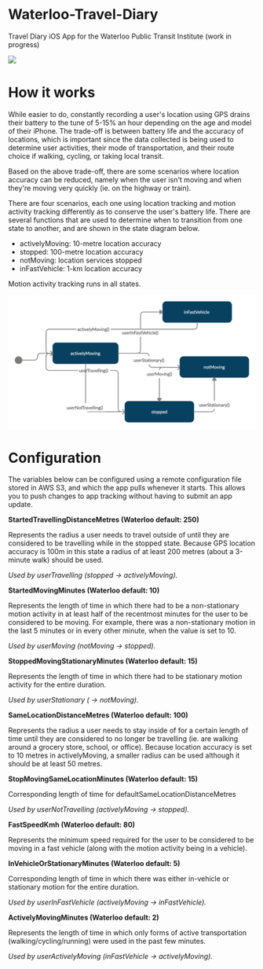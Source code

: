 # Waterloo-Travel-Diary
Travel Diary iOS App for the Waterloo Public Transit Institute (work in progress)

[![](http://img.youtube.com/vi/sF-S33bOrs0/0.jpg)](http://www.youtube.com/watch?v=sF-S33bOrs0 "Travel Diary Screenshot")


# How it works

While easier to do, constantly recording a user's location using GPS drains their battery to the tune of 5-15% an hour depending on the age and model of their iPhone. The trade-off is between battery life and the accuracy of locations, which is important since the data collected is being used to determine user activities, their mode of transportation, and their route choice if walking, cycling, or taking local transit.

Based on the above trade-off, there are some scenarios where location accuracy can be reduced, namely when the user isn't moving and when they're moving very quickly (ie. on the highway or train).

There are four scenarios, each one using location tracking and motion activity tracking differently as to conserve the user's battery life. There are several functions that are used to determine when to transition from one state to another, and are shown in the state diagram below.

* activelyMoving: 10-metre location accuracy
* stopped: 100-metre location accuracy
* notMoving: location services stopped
* inFastVehicle: 1-km location accuracy

Motion activity tracking runs in all states.


![](https://github.com/EddyIonescu/Waterloo-Travel-Diary/blob/master/Waterloo%20Travel%20Diary-2.png)


# Configuration

The variables below can be configured using a remote configuration file stored in AWS S3, and which the app pulls whenever it starts. This allows you to push changes to app tracking without having to submit an app update.


**StartedTravellingDistanceMetres (Waterloo default: 250)**

Represents the radius a user needs to travel outside of until they are considered to be travelling while in the stopped state. Because GPS location accuracy is 100m in this state a radius of at least 200 metres (about a 3-minute walk) should be used.

*Used by userTravelling (stopped -> activelyMoving).*


**StartedMovingMinutes (Waterloo default: 10)**

Represents the length of time in which there had to be a non-stationary motion activity in at least half of the recentmost minutes for the user to be considered to be moving. For example, there was a non-stationary motion in the last 5 minutes or in every other minute, when the value is set to 10.

*Used by userMoving (notMoving -> stopped).*
 

**StoppedMovingStationaryMinutes (Waterloo default: 15)**

Represents the length of time in which there had to be stationary motion activity for the entire duration.

*Used by userStationary ( -> notMoving).*


**SameLocationDistanceMetres (Waterloo default: 100)**

Represents the radius a user needs to stay inside of for a certain length of time until they are considered to no longer be travelling (ie. are walking around a grocery store, school, or office). Because location accuracy is set to 10 metres in activelyMoving, a smaller radius can be used although it should be at least 50 metres.

**StopMovingSameLocationMinutes (Waterloo default: 15)**

Corresponding length of time for defaultSameLocationDistanceMetres

*Used by userNotTravelling (activelyMoving -> stopped).*


**FastSpeedKmh (Waterloo default: 80)**

Represents the minimum speed required for the user to be considered to be moving in a fast vehicle (along with the motion activity being in a vehicle).

**InVehicleOrStationaryMinutes (Waterloo default: 5)**

Corresponding length of time in which there was either in-vehicle or stationary motion for the entire duration.

*Used by userInFastVehicle (activelyMoving -> inFastVehicle).*

    
**ActivelyMovingMinutes (Waterloo default: 2)**

Represents the length of time in which only forms of active transportation (walking/cycling/running) were used in the past few minutes.

*Used by userActivelyMoving (inFastVehicle -> activelyMoving).*




